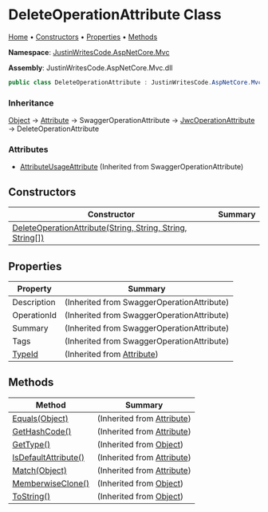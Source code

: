 # DeleteOperationAttribute Class

[Home](../../README.md) &#x2022; [Constructors](#constructors) &#x2022; [Properties](#properties) &#x2022; [Methods](#methods)

**Namespace**: [JustinWritesCode.AspNetCore.Mvc](../README.md)

**Assembly**: JustinWritesCode\.AspNetCore\.Mvc\.dll

```csharp
public class DeleteOperationAttribute : JustinWritesCode.AspNetCore.Mvc.JwcOperationAttribute
```

### Inheritance

[Object](https://docs.microsoft.com/en-us/dotnet/api/system.object) &#x2192; [Attribute](https://docs.microsoft.com/en-us/dotnet/api/system.attribute) &#x2192; SwaggerOperationAttribute &#x2192; [JwcOperationAttribute](../JwcOperationAttribute/README.md) &#x2192; DeleteOperationAttribute

### Attributes

* [AttributeUsageAttribute](https://docs.microsoft.com/en-us/dotnet/api/system.attributeusageattribute) \(Inherited from SwaggerOperationAttribute\)

## Constructors

| Constructor | Summary |
| ----------- | ------- |
| [DeleteOperationAttribute(String, String, String, String\[\])](-ctor/README.md) | |

## Properties

| Property | Summary |
| -------- | ------- |
| Description |  \(Inherited from SwaggerOperationAttribute\) |
| OperationId |  \(Inherited from SwaggerOperationAttribute\) |
| Summary |  \(Inherited from SwaggerOperationAttribute\) |
| Tags |  \(Inherited from SwaggerOperationAttribute\) |
| [TypeId](https://docs.microsoft.com/en-us/dotnet/api/system.attribute.typeid) |  \(Inherited from [Attribute](https://docs.microsoft.com/en-us/dotnet/api/system.attribute)\) |

## Methods

| Method | Summary |
| ------ | ------- |
| [Equals(Object)](https://docs.microsoft.com/en-us/dotnet/api/system.attribute.equals) |  \(Inherited from [Attribute](https://docs.microsoft.com/en-us/dotnet/api/system.attribute)\) |
| [GetHashCode()](https://docs.microsoft.com/en-us/dotnet/api/system.attribute.gethashcode) |  \(Inherited from [Attribute](https://docs.microsoft.com/en-us/dotnet/api/system.attribute)\) |
| [GetType()](https://docs.microsoft.com/en-us/dotnet/api/system.object.gettype) |  \(Inherited from [Object](https://docs.microsoft.com/en-us/dotnet/api/system.object)\) |
| [IsDefaultAttribute()](https://docs.microsoft.com/en-us/dotnet/api/system.attribute.isdefaultattribute) |  \(Inherited from [Attribute](https://docs.microsoft.com/en-us/dotnet/api/system.attribute)\) |
| [Match(Object)](https://docs.microsoft.com/en-us/dotnet/api/system.attribute.match) |  \(Inherited from [Attribute](https://docs.microsoft.com/en-us/dotnet/api/system.attribute)\) |
| [MemberwiseClone()](https://docs.microsoft.com/en-us/dotnet/api/system.object.memberwiseclone) |  \(Inherited from [Object](https://docs.microsoft.com/en-us/dotnet/api/system.object)\) |
| [ToString()](https://docs.microsoft.com/en-us/dotnet/api/system.object.tostring) |  \(Inherited from [Object](https://docs.microsoft.com/en-us/dotnet/api/system.object)\) |

